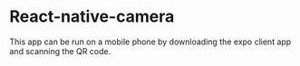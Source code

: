 # React-native-camera
This app can be run on a mobile phone by downloading the expo client app and scanning the QR code.
